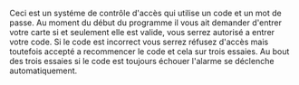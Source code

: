 Ceci est un systéme de contrôle d'accès qui utilise un code et un mot de passe.
Au moment du début du programme il vous ait demander d'entrer votre carte si et seulement elle est valide,
vous serrez autorisé a entrer votre code.
Si le code est incorrect vous serrez réfusez d'accès mais toutefois accepté a recommencer le code et cela sur trois essaies.
Au bout des trois essaies si le code est toujours échouer l'alarme se déclenche automatiquement.
